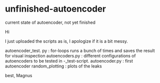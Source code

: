 # unfinished-autoencoder
current state of autoencoder, not yet finished

Hi

I just uploaded the scripts as is, I apologize if it is a bit messy. 

autoencoder_test. py : for-loops runs a bunch of times and saves the result for visual inspection
autoencoders.py : different configurations of autoencoders to be tested in -_test-script.
autoencoder.py :  first autoencoder
random_plotting : plots of the leaks



best, Magnus
